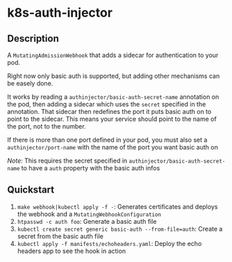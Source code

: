 # k8s-auth-injector

## Description

A `MutatingAdmissionWebhook` that adds a sidecar for authentication to your pod.

Right now only basic auth is supported, but adding other mechanisms can be easely done.

It works by reading a `authinjector/basic-auth-secret-name` annotation on the pod, then
adding a sidecar which uses the `secret` specified in the annotation. That sidecar then redefines the port it puts
basic auth on to point to the sidecar. This means your service should point to the name of the port, not to the
number.

If there is more than one port defined in your pod, you must also set a `authinjector/port-name` with the
name of the port you want basic auth on

*Note:* This requires the secret specified in `authinjector/basic-auth-secret-name` to have a `auth` property with the
basic auth infos

## Quickstart

1. `make webhook|kubectl apply -f -`: Generates certificates and deploys the webhook and a `MutatingWebhookConfiguration`
2. `htpasswd -c auth foo`: Generate a basic auth file
3. `kubectl create secret generic basic-auth --from-file=auth`: Create a secret from the basic auth file
4. `kubectl apply -f manifests/echoheaders.yaml`: Deploy the echo headers app to see the hook in action
